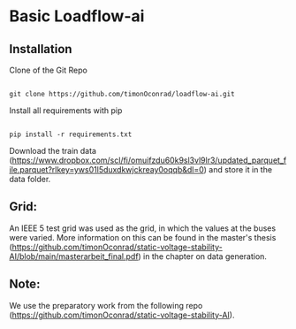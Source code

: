 # Basic Loadflow-ai
## Installation
Clone of the Git Repo
<pre><code>
git clone https://github.com/timonOconrad/loadflow-ai.git
</code></pre>

Install all requirements with pip
<pre><code>
pip install -r requirements.txt
</code></pre>

Download the train data (https://www.dropbox.com/scl/fi/omuifzdu60k9sl3vl9lr3/updated_parquet_file.parquet?rlkey=yws01l5duxdkwjckreay0oqqb&dl=0) and store it in the data folder.
## Grid:
An IEEE 5 test grid was used as the grid, in which the values at the buses were varied. More information on this can be found in the master's thesis (https://github.com/timonOconrad/static-voltage-stability-AI/blob/main/masterarbeit_final.pdf) in the chapter on data generation.

## Note:
We use the preparatory work from the following repo (https://github.com/timonOconrad/static-voltage-stability-AI).
